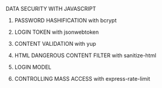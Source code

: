 DATA SECURITY WITH JAVASCRIPT

1) PASSWORD HASHIFICATION with bcrypt

2) LOGIN TOKEN with jsonwebtoken

3) CONTENT VALIDATION with yup

4) HTML DANGEROUS CONTENT FILTER with sanitize-html

5) LOGIN MODEL

6) CONTROLLING MASS ACCESS with express-rate-limit
